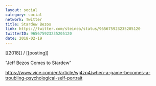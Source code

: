 ```yaml
---
layout: social
category: social
network: Twitter
title: Stardew Bezos
link: https://twitter.com/steinea/status/965675923235205120
twitterID: 965675923235205120
date: 2018-02-19
---
```


[[2018]] / [[posting]]

"Jeff Bezos Comes to Stardew”

<https://www.vice.com/en/article/wj4zp4/when-a-game-becomes-a-troubling-psychological-self-portrait>
